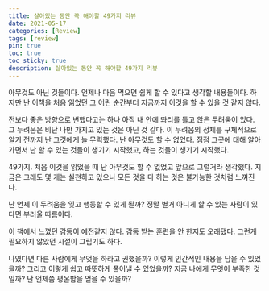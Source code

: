```yaml
---
title: 살아있는 동안 꼭 해야할 49가지 리뷰
date: 2021-05-17
categories: [Review]
tags: [review]
pin: true
toc: true
toc_sticky: true
description: 살아있는 동안 꼭 해야할 49가지 리뷰
---
```


아무것도 아닌 것들이다. 언제나 마음 먹으면 쉽게 할 수 있다고 생각할 내용들이다. 하지만 난 이책을 처음 읽었던 그 어린 순간부터 지금까지 이것을 할 수 있을 것 같지 않다.

전보다 좋은 방향으로 변했다고는 하나 아직 내 안에 똬리를 틀고 앉은 두려움이 있다. 그 두려움은 비단 나만 가지고 있는 것은 아닌 것 같다. 이 두려움의 정체를 구체적으로 알기 전까지 난 그것에게 늘 무력했다. 난 아무것도 할 수 없었다. 점점 그곳에 대해 알아가면서 난 할 수 있는 것들이 생기기 시작했고, 하는 것들이 생기기 시작했다.

49가지. 처음 이것을 읽었을 때 난 아무것도 할 수 없었고 앞으로 그럴거라 생각했다. 지금은 그래도 몇 개는 실천하고 있으나 모든 것을 다 하는 것은 불가능한 것처럼 느껴진다.

난 언제 이 두려움을 잊고 행동할 수 있게 될까? 정말 별거 아니게 할 수 있는 사람이 있다면 부러울 따름이다.

이 책에서 느꼈던 감동이 예전같지 않다. 감동 받는 훈련을 안 한지도 오래됐다. 그런게 필요하지 않았던 시절이 그립기도 하다.

나였다면 다른 사람에게 무엇을 하라고 권했을까? 이렇게 인간적인 내용을 담을 수 있었을까? 그리고 이렇게 쉽고 따뜻하게 풀어낼 수 있었을까? 지금 나에게 무엇이 부족한 것일까? 난 언제쯤 평온함을 얻을 수 있을까?

